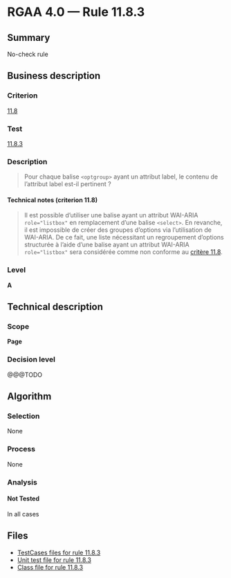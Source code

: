# RGAA 4.0 — Rule 11.8.3

## Summary

No-check rule

## Business description

### Criterion

[11.8](https://www.numerique.gouv.fr/publications/rgaa-accessibilite/methode/criteres/#crit-11-8)

### Test

[11.8.3](https://www.numerique.gouv.fr/publications/rgaa-accessibilite/methode/criteres/#test-11-8-3)

### Description

> Pour chaque balise `<optgroup>` ayant un attribut label, le contenu de l’attribut label est-il pertinent ?

#### Technical notes (criterion 11.8)

> Il est possible d’utiliser une balise ayant un attribut WAI-ARIA `role="listbox"` en remplacement d’une balise `<select>`. En revanche, il est impossible de créer des groupes d’options via l’utilisation de WAI-ARIA. De ce fait, une liste nécessitant un regroupement d’options structurée à l’aide d’une balise ayant un attribut WAI-ARIA `role="listbox"` sera considérée comme non conforme au [critère 11.8](https://www.numerique.gouv.fr/publications/rgaa-accessibilite/methode/glossaire/#crit-11-8).

### Level

**A**


## Technical description

### Scope

**Page**

### Decision level

@@@TODO


## Algorithm

### Selection

None

### Process

None

### Analysis

#### Not Tested

In all cases


## Files

- [TestCases files for rule 11.8.3](https://gitlab.com/asqatasun/Asqatasun/-/tree/v5/rules/rules-rgaa4.0/src/test/resources/testcases/rgaa40/Rgaa40Rule110803/)
- [Unit test file for rule 11.8.3](https://gitlab.com/asqatasun/Asqatasun/-/blob/v5/rules/rules-rgaa4.0/src/test/java/org/asqatasun/rules/rgaa40/Rgaa40Rule110803Test.java)
- [Class file for rule 11.8.3](https://gitlab.com/asqatasun/Asqatasun/-/blob/v5/rules/rules-rgaa4.0/src/main/java/org/asqatasun/rules/rgaa40/Rgaa40Rule110803.java)


